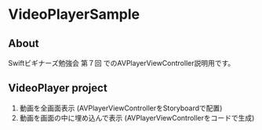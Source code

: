 # VideoPlayerSample
## About
Swiftビギナーズ勉強会 第７回 でのAVPlayerViewController説明用です。

## VideoPlayer project
1. 動画を全画面表示 (AVPlayerViewControllerをStoryboardで配置)
2. 動画を画面の中に埋め込んで表示 (AVPlayerViewControllerをコードで生成)

